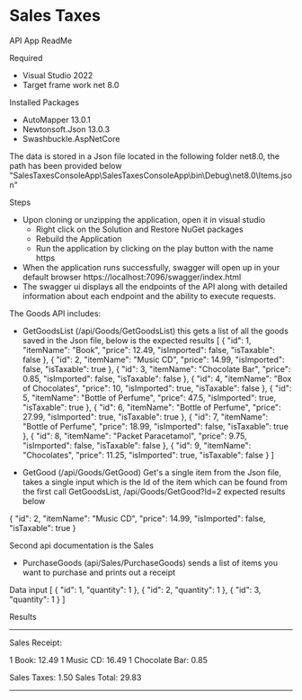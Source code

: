 # Sales Taxes

API App ReadMe

Required
- Visual Studio 2022
- Target frame work net 8.0

Installed Packages 
- AutoMapper 13.0.1
- Newtonsoft.Json 13.0.3
- Swashbuckle.AspNetCore

The data is stored in a Json file located in the following folder net8.0, the path has been provided below
"SalesTaxesConsoleApp\SalesTaxesConsoleApp\bin\Debug\net8.0\Items.json"

Steps 
- Upon cloning or unzipping the application, open it in visual studio 
	- Right click on the Solution and Restore NuGet packages 
	- Rebuild the Application 
	- Run the application by clicking on the play button with the name https
- When the application runs successfully, swagger will open up in your default browser https://localhost:7096/swagger/index.html
- The swagger ui displays all the endpoints of the API along with detailed information about each endpoint and the ability to execute requests.

The Goods API includes:
- GetGoodsList (/api/Goods/GetGoodsList) this gets a list of all the goods saved in the Json file, below is the expected results
[
  {
    "id": 1,
    "itemName": "Book",
    "price": 12.49,
    "isImported": false,
    "isTaxable": false
  },
  {
    "id": 2,
    "itemName": "Music CD",
    "price": 14.99,
    "isImported": false,
    "isTaxable": true
  },
  {
    "id": 3,
    "itemName": "Chocolate Bar",
    "price": 0.85,
    "isImported": false,
    "isTaxable": false
  },
  {
    "id": 4,
    "itemName": "Box of Chocolates",
    "price": 10,
    "isImported": true,
    "isTaxable": false
  },
  {
    "id": 5,
    "itemName": "Bottle of Perfume",
    "price": 47.5,
    "isImported": true,
    "isTaxable": true
  },
  {
    "id": 6,
    "itemName": "Bottle of Perfume",
    "price": 27.99,
    "isImported": true,
    "isTaxable": true
  },
  {
    "id": 7,
    "itemName": "Bottle of Perfume",
    "price": 18.99,
    "isImported": false,
    "isTaxable": true
  },
  {
    "id": 8,
    "itemName": "Packet Paracetamol",
    "price": 9.75,
    "isImported": false,
    "isTaxable": false
  },
  {
    "id": 9,
    "itemName": "Chocolates",
    "price": 11.25,
    "isImported": true,
    "isTaxable": false
  }
]

- GetGood (/api/Goods/GetGood) Get's a single item from the Json file, takes a single input which is the Id of the item which can be found from the first call GetGoodsList, 
/api/Goods/GetGood?Id=2
expected results below 

{
  "id": 2,
  "itemName": "Music CD",
  "price": 14.99,
  "isImported": false,
  "isTaxable": true
}

Second api documentation is the Sales
- PurchaseGoods (api/Sales/PurchaseGoods) sends a list of items you want to purchase and prints out a receipt 

Data input 
[
  {
    "id": 1,
    "quantity": 1
  },
  {
    "id": 2,
    "quantity": 1
  },
  {
    "id": 3,
    "quantity": 1
  }
]

Results

--------------------------------------------------

Sales Receipt: 

1 Book: 12.49
1 Music CD: 16.49
1 Chocolate Bar: 0.85

Sales Taxes: 1.50
Sales Total: 29.83

--------------------------------------------------
